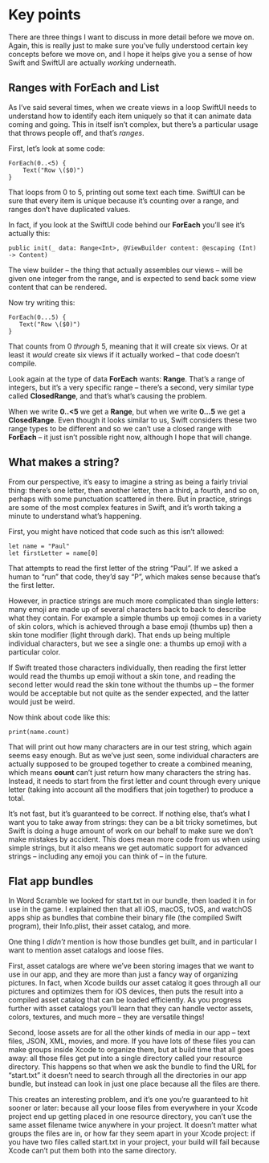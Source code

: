 # Key points

There are three things I want to discuss in more detail before we move on. Again, this is really just to make sure you’ve fully understood certain key concepts before we move on, and I hope it helps give you a sense of how Swift and SwiftUI are actually *working* underneath.

## Ranges with ForEach and List

As I’ve said several times, when we create views in a loop SwiftUI needs to understand how to identify each item uniquely so that it can animate data coming and going. This in itself isn’t complex, but there’s a particular usage that throws people off, and that’s *ranges*.

First, let’s look at some code:
```
ForEach(0..<5) {
    Text("Row \($0)")
}
```
That loops from 0 to 5, printing out some text each time. SwiftUI can be sure that every item is unique because it’s counting over a range, and ranges don’t have duplicated values.

In fact, if you look at the SwiftUI code behind our **ForEach** you’ll see it’s actually this:
```
public init(_ data: Range<Int>, @ViewBuilder content: @escaping (Int) -> Content)
```
The view builder – the thing that actually assembles our views – will be given one integer from the range, and is expected to send back some view content that can be rendered.

Now try writing this:
```
ForEach(0...5) {
   Text("Row \($0)")
}
```
That counts from 0 *through* 5, meaning that it will create six views. Or at least it *would* create six views if it actually worked – that code doesn’t compile.

Look again at the type of data **ForEach** wants: **Range<Int>**. That’s a range of integers, but it’s a very specific range – there’s a second, very similar type called **ClosedRange<Int>**, and that’s what’s causing the problem.

When we write **0..<5** we get a **Range<Int>**, but when we write **0...5** we get a **ClosedRange<Int>**. Even though it looks similar to us, Swift considers these two range types to be different and so we can’t use a closed range with **ForEach** – it just isn’t possible right now, although I hope that will change.

## What makes a string?
From our perspective, it’s easy to imagine a string as being a fairly trivial thing: there’s one letter, then another letter, then a third, a fourth, and so on, perhaps with some punctuation scattered in there. But in practice, strings are some of the most complex features in Swift, and it’s worth taking a minute to understand what’s happening.

First, you might have noticed that code such as this isn’t allowed:
```
let name = "Paul"
let firstLetter = name[0]
```
That attempts to read the first letter of the string “Paul”. If we asked a human to “run” that code, they’d say “P”, which makes sense because that’s the first letter.

However, in practice strings are much more complicated than single letters: many emoji are made up of several characters back to back to describe what they contain. For example a simple thumbs up emoji comes in a variety of skin colors, which is achieved through a base emoji (thumbs up) then a skin tone modifier (light through dark). That ends up being multiple individual characters, but we see a single one: a thumbs up emoji with a particular color.

If Swift treated those characters individually, then reading the first letter would read the thumbs up emoji without a skin tone, and reading the second letter would read the skin tone without the thumbs up – the former would be acceptable but not quite as the sender expected, and the latter would just be weird.

Now think about code like this:
```
print(name.count)
```
That will print out how many characters are in our test string, which again seems easy enough. But as we’ve just seen, some individual characters are actually supposed to be grouped together to create a combined meaning, which means **count** can’t just return how many characters the string has. Instead, it needs to start from the first letter and count through every unique letter (taking into account all the modifiers that join together) to produce a total.

It’s not fast, but it’s guaranteed to be correct. If nothing else, that’s what I want you to take away from strings: they can be a bit tricky sometimes, but Swift is doing a huge amount of work on our behalf to make sure we don’t make mistakes by accident. This does mean more code from us when using simple strings, but it also means we get automatic support for advanced strings – including any emoji you can think of – in the future.

## Flat app bundles
In Word Scramble we looked for start.txt in our bundle, then loaded it in for use in the game. I explained then that all iOS, macOS, tvOS, and watchOS apps ship as bundles that combine their binary file (the compiled Swift program), their Info.plist, their asset catalog, and more.

One thing I *didn’t* mention is how those bundles get built, and in particular I want to mention asset catalogs and loose files.

First, asset catalogs are where we’ve been storing images that we want to use in our app, and they are more than just a fancy way of organizing pictures. In fact, when Xcode builds our asset catalog it goes through all our pictures and optimizes them for iOS devices, then puts the result into a compiled asset catalog that can be loaded efficiently. As you progress further with asset catalogs you’ll learn that they can handle vector assets, colors, textures, and much more – they are versatile things!

Second, loose assets are for all the other kinds of media in our app – text files, JSON, XML, movies, and more. If you have lots of these files you can make groups inside Xcode to organize them, but at build time that all goes away: all those files get put into a single directory called your resource directory. This happens so that when we ask the bundle to find the URL for “start.txt” it doesn’t need to search through all the directories in our app bundle, but instead can look in just one place because all the files are there.

This creates an interesting problem, and it’s one you’re guaranteed to hit sooner or later: because all your loose files from everywhere in your Xcode project end up getting placed in one resource directory, you can’t use the same asset filename twice anywhere in your project. It doesn’t matter what groups the files are in, or how far they seem apart in your Xcode project: if you have two files called start.txt in your project, your build will fail because Xcode can’t put them both into the same directory.

